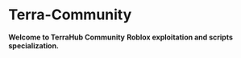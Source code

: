 # Terra-Community
**Welcome to TerraHub Community**
**Roblox exploitation and scripts specialization.**
